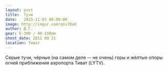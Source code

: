 ```yaml
---
layout: post
title:  Тучи
date:   2015-11-03 00:00:00
image: http://imgur.com/qns7DaO
author: Д.Г.
gear: E-300 / 40-150mm
shoot_date: 2011 09 21
location: Тиват
---
```


Серые тучи, чёрные (на самом деле -- не очень) горы и жёлтые опоры огней приближения аэропорта Тиват (LYTV).
